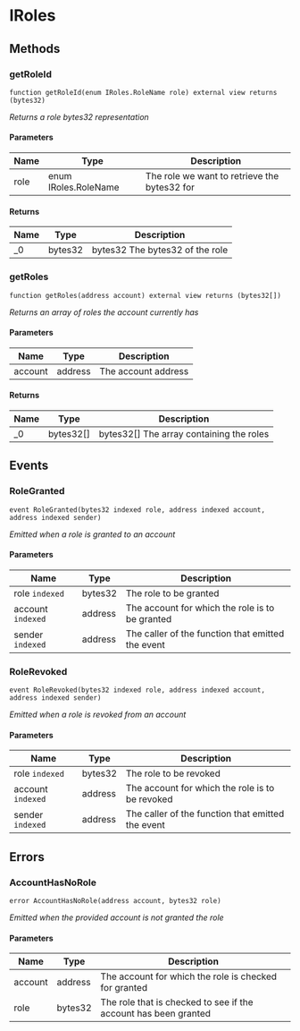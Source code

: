 # IRoles









## Methods

### getRoleId

```solidity
function getRoleId(enum IRoles.RoleName role) external view returns (bytes32)
```



*Returns a role bytes32 representation*

#### Parameters

| Name | Type | Description |
|---|---|---|
| role | enum IRoles.RoleName | The role we want to retrieve the bytes32 for |

#### Returns

| Name | Type | Description |
|---|---|---|
| _0 | bytes32 | bytes32 The bytes32 of the role |

### getRoles

```solidity
function getRoles(address account) external view returns (bytes32[])
```



*Returns an array of roles the account currently has*

#### Parameters

| Name | Type | Description |
|---|---|---|
| account | address | The account address |

#### Returns

| Name | Type | Description |
|---|---|---|
| _0 | bytes32[] | bytes32[] The array containing the roles |



## Events

### RoleGranted

```solidity
event RoleGranted(bytes32 indexed role, address indexed account, address indexed sender)
```



*Emitted when a role is granted to an account*

#### Parameters

| Name | Type | Description |
|---|---|---|
| role `indexed` | bytes32 | The role to be granted |
| account `indexed` | address | The account for which the role is to be granted |
| sender `indexed` | address | The caller of the function that emitted the event |

### RoleRevoked

```solidity
event RoleRevoked(bytes32 indexed role, address indexed account, address indexed sender)
```



*Emitted when a role is revoked from an account*

#### Parameters

| Name | Type | Description |
|---|---|---|
| role `indexed` | bytes32 | The role to be revoked |
| account `indexed` | address | The account for which the role is to be revoked |
| sender `indexed` | address | The caller of the function that emitted the event |



## Errors

### AccountHasNoRole

```solidity
error AccountHasNoRole(address account, bytes32 role)
```



*Emitted when the provided account is not granted the role*

#### Parameters

| Name | Type | Description |
|---|---|---|
| account | address | The account for which the role is checked for granted |
| role | bytes32 | The role that is checked to see if the account has been granted |


